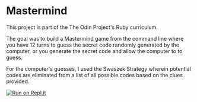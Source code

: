 # Mastermind

This project is part of the The Odin Project's Ruby curriculum.

The goal was to build a Mastermind game from the command line where you have 12 turns to guess the secret code randomly generated by the computer, or you generate the secret code and allow the computer to to guess.

For the computer's guesses, I used the Swaszek Strategy wherein potential codes are eliminated from a list of all possible codes based on the clues provided.

[![Run on Repl.it](https://replit.com/badge/github/drewsiems94/Mastermind)](https://replit.com/new/github/drewsiems94/Mastermind)

